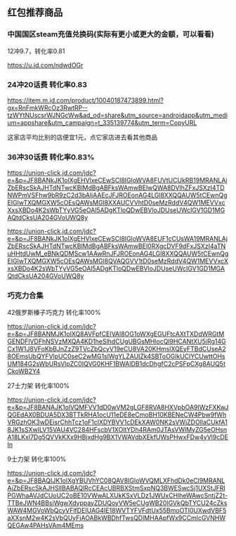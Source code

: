 ## 红包推荐商品

### 中国国区steam充值兑换码(实际有更小或更大的金额，可以看看)

12冲9.7，转化率0.81

https://u.jd.com/ndwdOGr


### 24冲20话费  转化率0.83

https://item.m.jd.com/product/10040187473899.html?gx=RnFmkWRcOz3RwtRP--tzWYtNUscsrWJNGcWw&ad_od=share&utm_source=androidapp&utm_medium=appshare&utm_campaign=t_335139774&utm_term=CopyURL

这家店平均比别的店便宜1元，点它家店进去看其他商品

### 36冲30话费 转化率0.83%

https://union-click.jd.com/jdc?e=&p=JF8BANkJK1olXgEHVlxeCEwSCl8IGloWVA8FUVtUCUkRB19MRANLAjZbERscSkAJHTdNTwcKBlMdBgABFksWAmwBElwQWA8DVlhZFxJSXzI4TDNWPmVSFhw9bR9zC2d3bAljAAEcJFJROEonAG4LGl8XXQQAUW5tCEwnQgEIGlwTXQMGXW5cOEsQAWsMGl8XXAUCVVhtD0seMzRddV4QW1MEVVxcXxsXBDo4K2sWbTYyVG5eOAl5ADgKTloQDwEBVloJDUseUWcIGV1GD1MGAQtdCksUA204GVoUWQ8y

https://union-click.jd.com/jdc?e=&p=JF8BANkJK1olXgEHVlxeCEwSCl8IGloWVA8EUF1cCUsWA19MRANLAjZbERscSkAJHTdNTwcKBlMdBgABFksWAmwBEl0RXgcDVF9dFxJSXzI4aTNuHHtdUwM_eBNkQDMScw1AAwRnJFJROEonAG4LGl8XXQQAUW5tCEwnQgEIGlwTXQMGXW5cOEsQAWsMGl8QVAQGVV1tD0seMzRddV4QW1MEVVxcXxsXBDo4K2sWbTYyVG5eOAl5ADgKTloQDwEBVloJDUseUWcIGV1GD1MGAQtdCksUA204GVoUWQ8y

### 巧克力合集

42俄罗斯榛子巧克力 转化率100%

https://union-click.jd.com/jdc?e=&p=JF8BANMJK1olXQ8AVFpfCEIVAl8OG1oWXgEGUFtcAXtTXDdWRGtMGENDFlVDFhNSVzMXQA4KD1heSlhdCUgUBGsMHlocQl9HCANtXU5iRg14GCx1W1J8VFoKbBJnZzZ9TVcZbQcyV19eCU8VA20KHmslXQEyFTBdCUseA28OEmsUbQYFVlpUC0seC2wMG1slWgYLZAUIZk4SBToOGlkUClYCUwttOHsUM184G2sWbURsVlpZC0IQVG0KHF1BWAIDB1dcDhgfC2cPSFpCXg8AUQ5tCkoWB2Y4

27士力架 转化率100%

https://union-click.jd.com/jdc?e=&p=JF8BANAJK1olVQMFVV1dD0wVM2gLGF8RVA8HXVpbOA9IWzFXKwJQGEdAX0BDUA5DX3BTTkRHA1ocU11eDE8eCmoBH10KBENeCW4Pbw9fWhVRGzhOK3wDEisrChhTcz1oF1clXDYBVV1cDEkXAW0NK2sVWjZDOllaCUkfA18JK1sSXwILV15VAU4VC284HFscbV1XOltYDh4RAm0JTAsVWlMyZG5eOHsnA18LKxl7Dg5QVVkKXx9HBjxdHg9BX1VWAVdbXEkfUWsPHwxFDw4yVl9cDEIn

9士力架 转化率100%

https://union-click.jd.com/jdc?e=&p=JF8BAQIJK1olXgYBUVhYC08QAV8IGloWVQMLXFhdDk0eCl9MRANLAjZbERscSkAJHSlIBABAQlRcCEAcUBRBXStmSxpNQ3BWESwcSj1UXStJFRlPGWhaAVJdCUoUC2oBE10VWwALXUkKSxVLDz1JWUxCHlheWAwcSntjZ2t-TTBeJWN4BBsjWgwXdyppayZDUQoyVW5eCUgWB20IGVkQbTYCU24cZksWAW4MGVoWbQcyVFlfDEIUAG4IE18WVTYFVFdtUx55BmoOTl0UXwdVBF5aXXsnM2w4K2sVbQUyFjAOABkWBDhfTwsQDlMHAApfWx9CCmlcGVNHWQEGAw4PAHsVAm4MEms
